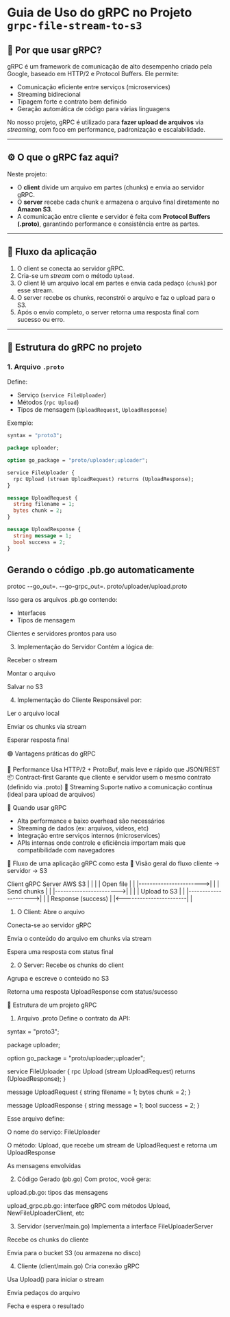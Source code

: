 # Guia de Uso do gRPC no Projeto `grpc-file-stream-to-s3`

## 📌 Por que usar gRPC?

gRPC é um framework de comunicação de alto desempenho criado pela Google, baseado em HTTP/2 e Protocol Buffers. Ele permite:
- Comunicação eficiente entre serviços (microservices)
- Streaming bidirecional
- Tipagem forte e contrato bem definido
- Geração automática de código para várias linguagens

No nosso projeto, gRPC é utilizado para **fazer upload de arquivos** via *streaming*, com foco em performance, padronização e escalabilidade.

---

## ⚙️ O que o gRPC faz aqui?

Neste projeto:
- O **client** divide um arquivo em partes (chunks) e envia ao servidor gRPC.
- O **server** recebe cada chunk e armazena o arquivo final diretamente no **Amazon S3**.
- A comunicação entre cliente e servidor é feita com **Protocol Buffers (.proto)**, garantindo performance e consistência entre as partes.

---

## 🔄 Fluxo da aplicação

1. O client se conecta ao servidor gRPC.
2. Cria-se um *stream* com o método `Upload`.
3. O client lê um arquivo local em partes e envia cada pedaço (`chunk`) por esse stream.
4. O server recebe os chunks, reconstrói o arquivo e faz o upload para o S3.
5. Após o envio completo, o server retorna uma resposta final com sucesso ou erro.

---

## 🧱 Estrutura do gRPC no projeto

### 1. Arquivo `.proto`
Define:
- Serviço (`service FileUploader`)
- Métodos (`rpc Upload`)
- Tipos de mensagem (`UploadRequest`, `UploadResponse`)

Exemplo:
```proto
syntax = "proto3";

package uploader;

option go_package = "proto/uploader;uploader";

service FileUploader {
  rpc Upload (stream UploadRequest) returns (UploadResponse);
}

message UploadRequest {
  string filename = 1;
  bytes chunk = 2;
}

message UploadResponse {
  string message = 1;
  bool success = 2;
}
```

## Gerando o código .pb.go automaticamente
protoc --go_out=. --go-grpc_out=. proto/uploader/upload.proto

Isso gera os arquivos .pb.go contendo:

- Interfaces
- Tipos de mensagem

Clientes e servidores prontos para uso

3. Implementação do Servidor
Contém a lógica de:

Receber o stream

Montar o arquivo

Salvar no S3

4. Implementação do Cliente
Responsável por:

Ler o arquivo local

Enviar os chunks via stream

Esperar resposta final

🟢 Vantagens práticas do gRPC

🚀 Performance	Usa HTTP/2 + ProtoBuf, mais leve e rápido que JSON/REST
📦 Contract-first	Garante que cliente e servidor usem o mesmo contrato (definido via .proto)
🔄 Streaming	Suporte nativo a comunicação contínua (ideal para upload de arquivos)

🧩 Quando usar gRPC

- Alta performance e baixo overhead são necessários
- Streaming de dados (ex: arquivos, vídeos, etc)
- Integração entre serviços internos (microservices)
- APIs internas onde controle e eficiência importam mais que compatibilidade com navegadores


🔄 Fluxo de uma aplicação gRPC como esta
🧭 Visão geral do fluxo cliente → servidor → S3

Client                gRPC Server               AWS S3
  |                        |                      |
  | Open file              |                      |
  |----------------------->|                      |
  | Send chunks            |                      |
  |----------------------->|                      |
  |                        | Upload to S3         |
  |                        |--------------------->|
  |                        | Response (success)   |
  |<-----------------------|                      |


  1. O Client:
Abre o arquivo

Conecta-se ao servidor gRPC

Envia o conteúdo do arquivo em chunks via stream

Espera uma resposta com status final

2. O Server:
Recebe os chunks do client

Agrupa e escreve o conteúdo no S3

Retorna uma resposta UploadResponse com status/sucesso

🧱 Estrutura de um projeto gRPC
1. Arquivo .proto
Define o contrato da API:

syntax = "proto3";

package uploader;

option go_package = "proto/uploader;uploader";

service FileUploader {
  rpc Upload (stream UploadRequest) returns (UploadResponse);
}

message UploadRequest {
  string filename = 1;
  bytes chunk = 2;
}

message UploadResponse {
  string message = 1;
  bool success = 2;
}

Esse arquivo define:

O nome do serviço: FileUploader

O método: Upload, que recebe um stream de UploadRequest e retorna um UploadResponse

As mensagens envolvidas

2. Código Gerado (pb.go)
Com protoc, você gera:

upload.pb.go: tipos das mensagens

upload_grpc.pb.go: interface gRPC com métodos Upload, NewFileUploaderClient, etc

3. Servidor (server/main.go)
Implementa a interface FileUploaderServer

Recebe os chunks do cliente

Envia para o bucket S3 (ou armazena no disco)

4. Cliente (client/main.go)
Cria conexão gRPC

Usa Upload() para iniciar o stream

Envia pedaços do arquivo

Fecha e espera o resultado
